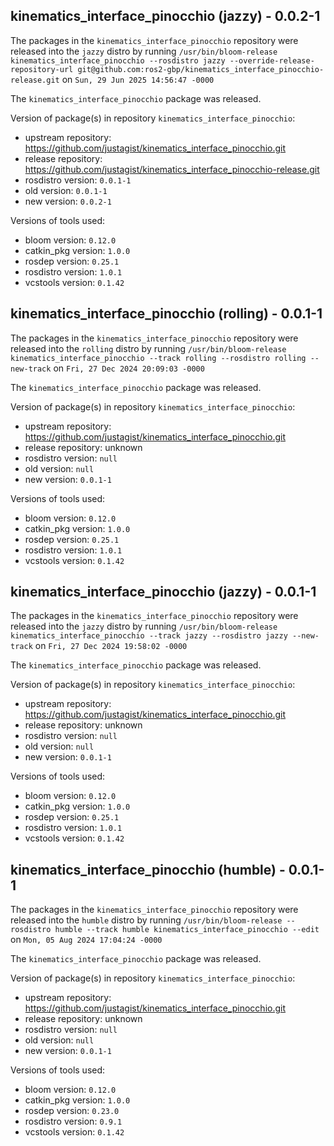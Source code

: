 ## kinematics_interface_pinocchio (jazzy) - 0.0.2-1

The packages in the `kinematics_interface_pinocchio` repository were released into the `jazzy` distro by running `/usr/bin/bloom-release kinematics_interface_pinocchio --rosdistro jazzy --override-release-repository-url git@github.com:ros2-gbp/kinematics_interface_pinocchio-release.git` on `Sun, 29 Jun 2025 14:56:47 -0000`

The `kinematics_interface_pinocchio` package was released.

Version of package(s) in repository `kinematics_interface_pinocchio`:

- upstream repository: https://github.com/justagist/kinematics_interface_pinocchio.git
- release repository: https://github.com/justagist/kinematics_interface_pinocchio-release.git
- rosdistro version: `0.0.1-1`
- old version: `0.0.1-1`
- new version: `0.0.2-1`

Versions of tools used:

- bloom version: `0.12.0`
- catkin_pkg version: `1.0.0`
- rosdep version: `0.25.1`
- rosdistro version: `1.0.1`
- vcstools version: `0.1.42`


## kinematics_interface_pinocchio (rolling) - 0.0.1-1

The packages in the `kinematics_interface_pinocchio` repository were released into the `rolling` distro by running `/usr/bin/bloom-release kinematics_interface_pinocchio --track rolling --rosdistro rolling --new-track` on `Fri, 27 Dec 2024 20:09:03 -0000`

The `kinematics_interface_pinocchio` package was released.

Version of package(s) in repository `kinematics_interface_pinocchio`:

- upstream repository: https://github.com/justagist/kinematics_interface_pinocchio.git
- release repository: unknown
- rosdistro version: `null`
- old version: `null`
- new version: `0.0.1-1`

Versions of tools used:

- bloom version: `0.12.0`
- catkin_pkg version: `1.0.0`
- rosdep version: `0.25.1`
- rosdistro version: `1.0.1`
- vcstools version: `0.1.42`


## kinematics_interface_pinocchio (jazzy) - 0.0.1-1

The packages in the `kinematics_interface_pinocchio` repository were released into the `jazzy` distro by running `/usr/bin/bloom-release kinematics_interface_pinocchio --track jazzy --rosdistro jazzy --new-track` on `Fri, 27 Dec 2024 19:58:02 -0000`

The `kinematics_interface_pinocchio` package was released.

Version of package(s) in repository `kinematics_interface_pinocchio`:

- upstream repository: https://github.com/justagist/kinematics_interface_pinocchio.git
- release repository: unknown
- rosdistro version: `null`
- old version: `null`
- new version: `0.0.1-1`

Versions of tools used:

- bloom version: `0.12.0`
- catkin_pkg version: `1.0.0`
- rosdep version: `0.25.1`
- rosdistro version: `1.0.1`
- vcstools version: `0.1.42`


## kinematics_interface_pinocchio (humble) - 0.0.1-1

The packages in the `kinematics_interface_pinocchio` repository were released into the `humble` distro by running `/usr/bin/bloom-release --rosdistro humble --track humble kinematics_interface_pinocchio --edit` on `Mon, 05 Aug 2024 17:04:24 -0000`

The `kinematics_interface_pinocchio` package was released.

Version of package(s) in repository `kinematics_interface_pinocchio`:

- upstream repository: https://github.com/justagist/kinematics_interface_pinocchio.git
- release repository: unknown
- rosdistro version: `null`
- old version: `null`
- new version: `0.0.1-1`

Versions of tools used:

- bloom version: `0.12.0`
- catkin_pkg version: `1.0.0`
- rosdep version: `0.23.0`
- rosdistro version: `0.9.1`
- vcstools version: `0.1.42`


